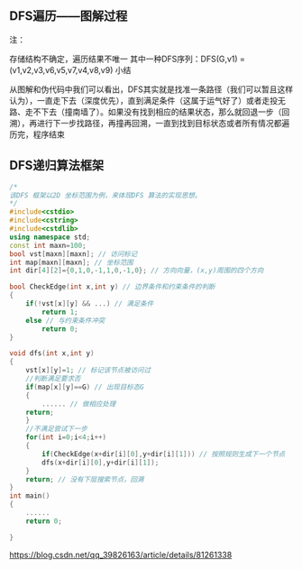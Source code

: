 ## DFS遍历——图解过程



注：

存储结构不确定，遍历结果不唯一
其中一种DFS序列：DFS(G,v1) = (v1,v2,v3,v6,v5,v7,v4,v8,v9)
小结

从图解和伪代码中我们可以看出，DFS其实就是找准一条路径（我们可以暂且这样认为），一直走下去（深度优先），直到满足条件（这属于运气好了）或者走投无路、走不下去（撞南墙了）。如果没有找到相应的结果状态，那么就回退一步（回溯），再进行下一步找路径，再撞再回溯，一直到找到目标状态或者所有情况都遍历完，程序结束

## DFS递归算法框架

```cpp
/*
该DFS 框架以2D 坐标范围为例，来体现DFS 算法的实现思想。
*/
#include<cstdio>
#include<cstring>
#include<cstdlib>
using namespace std;
const int maxn=100;
bool vst[maxn][maxn]; // 访问标记
int map[maxn][maxn]; // 坐标范围
int dir[4][2]={0,1,0,-1,1,0,-1,0}; // 方向向量，(x,y)周围的四个方向

bool CheckEdge(int x,int y) // 边界条件和约束条件的判断
{
    if(!vst[x][y] && ...) // 满足条件
        return 1;
    else // 与约束条件冲突
        return 0;
}

void dfs(int x,int y)
{
    vst[x][y]=1; // 标记该节点被访问过
    //判断满足要求否
    if(map[x][y]==G) // 出现目标态G
    {
        ...... // 做相应处理
    return;
    }
    //不满足尝试下一步
    for(int i=0;i<4;i++)
    {
        if(CheckEdge(x+dir[i][0],y+dir[i][1])) // 按照规则生成下一个节点
        dfs(x+dir[i][0],y+dir[i][1]);
    }
    return; // 没有下层搜索节点，回溯
}
int main()
{
    ......
    return 0;

}
```

<https://blog.csdn.net/qq_39826163/article/details/81261338>
